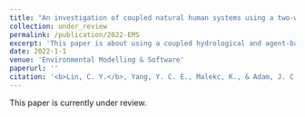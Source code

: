 ```yaml
---
title: "An investigation of coupled natural human systems using a two-way coupled agent-based modeling framework"
collection: under_review
permalink: /publication/2022-EMS
excerpt: 'This paper is about using a coupled hydrological and agent-based model to investigate the coevolution between farmer diversion behaviors and environmental changes.'
date: 2022-1-1
venue: 'Environmental Modelling & Software'
paperurl: ''
citation: '<b>Lin, C. Y.</b>, Yang, Y. C. E., Malekc, K., & Adam, J. C. (2022, under review). An investigation of coupled natural human systems using a two-way coupled agent-based modeling framework, <i>Environmental Modelling & Software</i>'
---
```

This paper is currently under review.